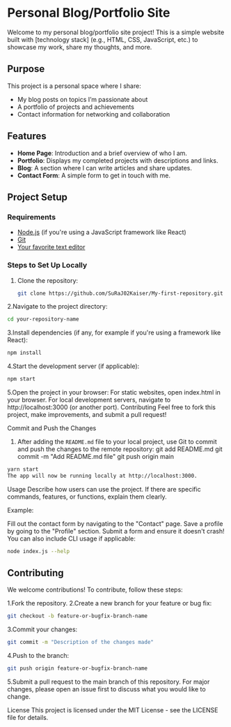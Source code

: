 # Personal Blog/Portfolio Site

Welcome to my personal blog/portfolio site project! This is a simple website built with [technology stack] (e.g., HTML, CSS, JavaScript, etc.) to showcase my work, share my thoughts, and more.

## Purpose

This project is a personal space where I share:
- My blog posts on topics I’m passionate about
- A portfolio of projects and achievements
- Contact information for networking and collaboration

## Features

- **Home Page**: Introduction and a brief overview of who I am.
- **Portfolio**: Displays my completed projects with descriptions and links.
- **Blog**: A section where I can write articles and share updates.
- **Contact Form**: A simple form to get in touch with me.

## Project Setup

### Requirements
- [Node.js](https://nodejs.org/en/) (if you're using a JavaScript framework like React)
- [Git](https://git-scm.com/)
- [Your favorite text editor](https://code.visualstudio.com/)

### Steps to Set Up Locally

1. Clone the repository:
   ```bash
   git clone https://github.com/SuRaJ02Kaiser/My-first-repository.git
2.Navigate to the project directory:

 ```bash
cd your-repository-name
```
3.Install dependencies (if any, for example if you're using a framework like React):


```bash
npm install
```
4.Start the development server (if applicable):
 ```bash
npm start
```
5.Open the project in your browser:
For static websites, open index.html in your browser.
For local development servers, navigate to http://localhost:3000 (or another port).
Contributing
Feel free to fork this project, make improvements, and submit a pull request!

Commit and Push the Changes

1. After adding the `README.md` file to your local project, use Git to commit and push the changes to the remote repository:
   git add README.md
   git commit -m "Add README.md file"
   git push origin main

```bash
yarn start
The app will now be running locally at http://localhost:3000.
```
Usage
Describe how users can use the project. If there are specific commands, features, or functions, explain them clearly.

Example:

Fill out the contact form by navigating to the "Contact" page.
Save a profile by going to the "Profile" section.
Submit a form and ensure it doesn't crash!
You can also include CLI usage if applicable:

```bash
node index.js --help
```

## Contributing

We welcome contributions! To contribute, follow these steps:

1.Fork the repository.
2.Create a new branch for your feature or bug fix:
```bash
git checkout -b feature-or-bugfix-branch-name
```
3.Commit your changes:
```bash
git commit -m "Description of the changes made"
```
4.Push to the branch:
```bash
git push origin feature-or-bugfix-branch-name
```
5.Submit a pull request to the main branch of this repository.
For major changes, please open an issue first to discuss what you would like to change.

License
This project is licensed under the MIT License - see the LICENSE file for details.




